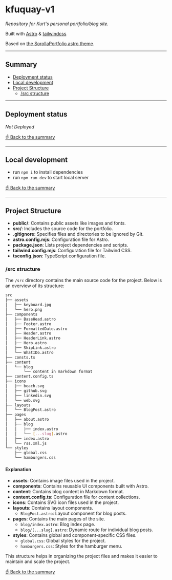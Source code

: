 # kfuquay-v1

_Repository for Kurt's personal portfolio/blog site._

Built with [Astro](https://astro.build/) & [tailwindcss](https://tailwindcss.com/)

Based on [the SorollaPortfolio astro theme](https://astro.build/themes/details/sorollaportfolio/).

---

## Summary

- [Deployment status](#deployment-status)
- [Local development](#local-development)
- [Project Structure](#project-structure)
  - [/src structure](#src-structure)

---

## Deployment status

_Not Deployed_

[☝️ Back to the summary](#summary)

---

## Local development

- run `npm i` to install dependencies
- run `npm run dev` to start local server

[☝️ Back to the summary](#summary)

---

## Project Structure

- **public/**: Contains public assets like images and fonts.
- **src/**: Includes the source code for the portfolio.
- **.gitignore**: Specifies files and directories to be ignored by Git.
- **astro.config.mjs**: Configuration file for Astro.
- **package.json**: Lists project dependencies and scripts.
- **tailwind.config.mjs**: Configuration file for Tailwind CSS.
- **tsconfig.json**: TypeScript configuration file.

### /src structure

The `/src` directory contains the main source code for the project. Below is an overview of its structure:

```bash
src
├── assets
│   ├── keyboard.jpg
│   └── hero.png
├── components
│   ├── BaseHead.astro
│   ├── Footer.astro
│   ├── FormattedDate.astro
│   ├── Header.astro
│   ├── HeaderLink.astro
│   ├── Hero.astro
│   ├── SkipLink.astro
│   └── WhatIDo.astro
├── consts.ts
├── content
│   └── blog
│       └── content in markdown format
├── content.config.ts
├── icons
│   ├── beach.svg
│   ├── github.svg
│   ├── linkedin.svg
│   └── web.svg
├── layouts
│   └── BlogPost.astro
├── pages
│   ├── about.astro
│   ├── blog
│   │   ├── index.astro
│   │   └── [...slug].astro
│   ├── index.astro
│   └── rss.xml.js
└── styles
    ├── global.css
    └── hamburgers.css
```

#### Explanation

- **assets**: Contains image files used in the project.
- **components**: Contains reusable UI components built with Astro.
- **content**: Contains blog content in Markdown format.
- **content.config.ts**: Configuration file for content collections.
- **icons**: Contains SVG icon files used in the project.
- **layouts**: Contains layout components.
  - `BlogPost.astro`: Layout component for blog posts.
- **pages**: Contains the main pages of the site.
  - `blog/index.astro`: Blog index page.
  - `blog/[...slug].astro`: Dynamic route for individual blog posts.
- **styles**: Contains global and component-specific CSS files.
  - `global.css`: Global styles for the project.
  - `hamburgers.css`: Styles for the hamburger menu.

This structure helps in organizing the project files and makes it easier to maintain and scale the project.

[☝️ Back to the summary](#summary)

